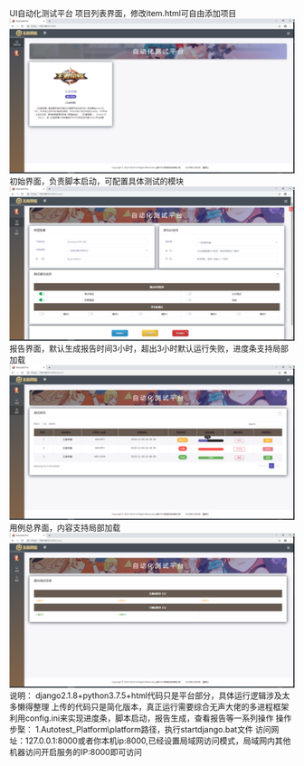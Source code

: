 UI自动化测试平台
项目列表界面，修改item.html可自由添加项目
![image](https://github.com/Shineleem/Autotest_Platform/blob/master/images/item.png)
初始界面，负责脚本启动，可配置具体测试的模块
![image](https://github.com/Shineleem/Autotest_Platform/blob/master/images/index.png)
报告界面，默认生成报告时间3小时，超出3小时默认运行失败，进度条支持局部加载
![image](https://github.com/Shineleem/Autotest_Platform/blob/master/images/report.png)
用例总界面，内容支持局部加载
![image](https://github.com/Shineleem/Autotest_Platform/blob/master/images/case.png)
说明：
django2.1.8+python3.7.5+html代码只是平台部分，具体运行逻辑涉及太多懒得整理
上传的代码只是简化版本，真正运行需要综合无声大佬的多进程框架利用config.ini来实现进度条，脚本启动，报告生成，查看报告等一系列操作
操作步棸：
1.Autotest_Platform\platform路径，执行startdjango.bat文件
访问网址：127.0.0.1:8000或者你本机ip:8000,已经设置局域网访问模式，局域网内其他机器访问开启服务的IP:8000即可访问

